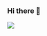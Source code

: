 ### Hi there 👋


<img src="https://capsule-render.vercel.app/api?type=shark&color=auto&height=300&section=header&text=Welcome%20to%20동우'sHub&fontSize=70" />


